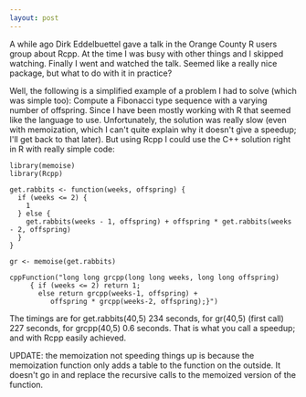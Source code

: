 ```yaml
---
layout: post
---
```


A while ago Dirk Eddelbuettel gave a talk in the Orange County R users
group about Rcpp.  At the time I was busy with other things and I
skipped watching.  Finally I went and watched the talk.  Seemed like
a really nice package, but what to do with it in practice?

Well, the following is a simplified example of a problem I had to
solve (which was simple too): Compute a Fibonacci type sequence with a
varying number of offspring.  Since I have been mostly working with
R that seemed like the language to use.  Unfortunately, the solution
was really slow (even with memoization, which I can't quite explain
why it doesn't give a speedup; I'll get back to that later).  But
using Rcpp I could use the C++ solution right in R with really simple
code:

    library(memoise)
    library(Rcpp)
    
    get.rabbits <- function(weeks, offspring) {
      if (weeks <= 2) {
        1
      } else {
        get.rabbits(weeks - 1, offspring) + offspring * get.rabbits(weeks - 2, offspring)
      }
    }
    
    gr <- memoise(get.rabbits)
    
    cppFunction("long long grcpp(long long weeks, long long offspring)
         { if (weeks <= 2) return 1;
           else return grcpp(weeks-1, offspring) +
              offspring * grcpp(weeks-2, offspring);}")

The timings are for get.rabbits(40,5) 234 seconds, for gr(40,5) (first
call) 227 seconds, for grcpp(40,5) 0.6 seconds.  That is what you call
a speedup; and with Rcpp easily achieved.

UPDATE: the memoization not speeding things up is because the
memoization function only adds a table to the function on the outside.
It doesn't go in and replace the recursive calls to the memoized
version of the function.